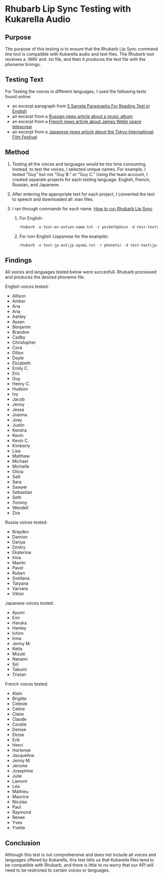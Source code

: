 # Rhubarb Lip Sync Testing with Kukarella Audio

## Purpose

The purpose of this testing is to ensure that the Rhubarb Lip Sync command line tool is compatible with Kukarella audio
and text files. The Rhubarb tool receives a .WAV and .txt file, and then it produces the text file with the phoneme
timings.

## Testing Text

For Testing the voices in different languages, I used the following texts found online:

- an excerpt paragraph from [5 Sample Paragraphs For Reading Test in English](https://www.shareyouressays.com/paragraphs/5-sample-paragraphs-for-reading-test-in-english/1532)
- an excerpt from a [Russian news article about a music album](https://www.mk.ru/culture/2022/10/25/aha-na-novom-albome-smenili-sintezatory-na-orkestr.html)
- an excerpt from a [French news article about James Webb space telescope](https://www.france24.com/fr/sciences/20221020-le-t%C3%A9lescope-james-webb-capture-les-grandioses-piliers-de-la-cr%C3%A9ation)
- an excerpt from a [Japanese news article about the Tokyo International Film Festival](https://www3.nhk.or.jp/news/html/20221025/k10013869141000.html)

## Method

1. Testing all the voices and languages would be too time consuming. Instead, to test the voices, I selected unique names.
For example, I tested "Guy" but not "Guy B." or "Guy C." Using the team account, I created separate projects for each
testing language: English, French, Russian, and Japanese.

2. After entering the appropriate text for each project, I converted the text to speech and downloaded all .wav files.

3. I ran through commands for each name. [How to run Rhubarb Lip Sync](https://github.com/DanielSWolf/rhubarb-lip-sync#:~:text=How%20to%20run%20Rhubarb%20Lip%20Sync)
    1. For English:

        ```cl
        rhubarb -o test-en-out\en-name.txt -r pocketSphinx -d test-text\en-text.txt --extendedShapes GX test-en-wav\Name.wav
        ```

    2. For non-English (Japanese for the example):

        ```cl
        rhubarb -o test-jp-out\jp-ayumi.txt -r phonetic -d test-text\jp-text.txt --extendedShapes GX test-jp-wav\Ayumi.wav
        ```

## Findings

All voices and languages tested below were succesfull. Rhubarb processed and produces the desired phoneme file.

English voices tested:

- Allison
- Amber
- Ana
- Aria
- Ashley
- Ayaan
- Benjamin
- Brandon
- Cadby
- Christopher
- Cora
- Dillon
- Doyle
- Elizabeth
- Emily C.
- Eric
- Guy
- Henry C.
- Hudson
- Ivy
- Jacob
- Jenny
- Jessa
- Joanna
- Joey
- Justin
- Kendra
- Kevin
- Kevin C.
- Kimberly
- Lisa
- Matthew
- Michael
- Michelle
- Olivia
- Salli
- Sara
- Sawyer
- Sebastian
- Seth
- Tommy
- Wendell
- Zira

Russia voices tested:

- Brayden
- Damion
- Dariya
- Dmitry
- Ekaterina
- Irina
- Maxim
- Pavel
- Ruben
- Svetlana
- Tatyana
- Varvara
- Viktor

Japanese voices tested:

- Ayumi
- Emi
- Haruka
- Henley
- Ichiro
- Irma
- Jenny M.
- Keita
- Mizuki
- Nanami
- Sol
- Takumi
- Tristan

French voices tested:

- Alain
- Brigitte
- Celeste
- Celine
- Claire
- Claude
- Coralie
- Denise
- Eloise
- Erik
- Henri
- Hortense
- Jacqueline
- Jenny M.
- Jerome
- Josephine
- Julie
- Lamont
- Léa
- Mathieu
- Maurice
- Nicolas
- Paul
- Raymond
- Renee
- Yves
- Yvette

## Conclusion

Although this test is not comprehensive and does not include all voices and languages offered by Kukarella, this test
tells us that Kukarella files tend to be compatible with Rhubarb, and there is little to no worry that our API will
need to be restricted to certain voices or languages.
